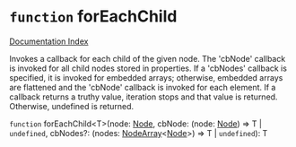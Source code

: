 # `function` forEachChild

[Documentation Index](../README.md)

Invokes a callback for each child of the given node. The 'cbNode' callback is invoked for all child nodes
stored in properties. If a 'cbNodes' callback is specified, it is invoked for embedded arrays; otherwise,
embedded arrays are flattened and the 'cbNode' callback is invoked for each element. If a callback returns
a truthy value, iteration stops and that value is returned. Otherwise, undefined is returned.

`function` forEachChild\<T>(node: [Node](../private.interface.Node/README.md), cbNode: (node: [Node](../private.interface.Node/README.md)) => T | `undefined`, cbNodes?: (nodes: [NodeArray](../private.interface.NodeArray/README.md)\<[Node](../private.interface.Node/README.md)>) => T | `undefined`): T